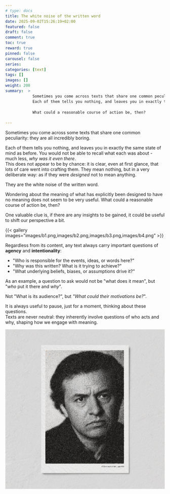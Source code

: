 ```yaml
---
# type: docs 
title: The white noise of the written word
date: 2025-09-02T15:26:19+02:00
featured: false
draft: false
comment: true
toc: true
reward: true
pinned: false
carousel: false
series:
categories: [text]
tags: []
images: []
weight: 200
summary:  > 
            Sometimes you come across texts that share one common peculiarity: they are all incredibly boring.   
            Each of them tells you nothing, and leaves you in exactly the same state of mind as before.<br>

            What could a reasonable course of action be, then?

---
```



Sometimes you come across some texts that share one common peculiarity: they are all incredibly boring.   

Each of them tells you nothing, and leaves you in exactly the same state of mind as before.
You would not be able to recall what each was about - much less, *why was it even there*.  
This does not appear to be by chance: it is clear, even at first glance, that lots of 
care went into crafting them.
They mean nothing, but in a very deliberate way: as if they were *designed* not to mean anything.

They are the white noise of the written word.  

Wondering about the meaning of what has explicitly been
designed to have no meaning does not seem to be very useful.
What could a reasonable course of action be, then?

One valuable clue is, if there are any insights to be gained,
it could be useful to shift our perspective a bit.

{{< gallery images="images/b1.png,images/b2.png,images/b3.png,images/b4.png" >}}


Regardless from its content, any text always carry important questions of **agency** and **intentionality**:

- "Who is responsible for the events, ideas, or words here?"
- "Why was this written? What is it trying to achieve?"
- "What underlying beliefs, biases, or assumptions drive it?"

As an example, a question to ask would not be "what does it mean", but "*who* put it there and *why*".  

Not "What is its audience?", but *"What could their motivations be?*". 

It is always useful to pause, just for a moment, thinking about these questions.  
Texts are never neutral: they inherently involve questions of who acts and why, shaping how we engage with meaning.

![Daniel](images/daniel_m.jpg?width=320#center)


 

